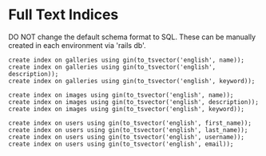 # Full Text Indices

DO NOT change the default schema format to SQL. These can be manually created in each environment via 'rails db'.

```
create index on galleries using gin(to_tsvector('english', name));
create index on galleries using gin(to_tsvector('english', description));
create index on galleries using gin(to_tsvector('english', keyword));

create index on images using gin(to_tsvector('english', name));
create index on images using gin(to_tsvector('english', description));
create index on images using gin(to_tsvector('english', keyword));

create index on users using gin(to_tsvector('english', first_name));
create index on users using gin(to_tsvector('english', last_name));
create index on users using gin(to_tsvector('english', username));
create index on users using gin(to_tsvector('english', email));
```
